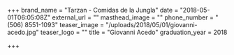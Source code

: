 +++
brand_name = "Tarzan - Comidas de la Jungla"
date = "2018-05-01T06:05:08Z"
external_url = ""
masthead_image = ""
phone_number = "(506) 8551-1093"
teaser_image = "/uploads/2018/05/01/giovanni-acedo.jpg"
teaser_logo = ""
title = "Giovanni Acedo"
graduation_year = 2018

+++

